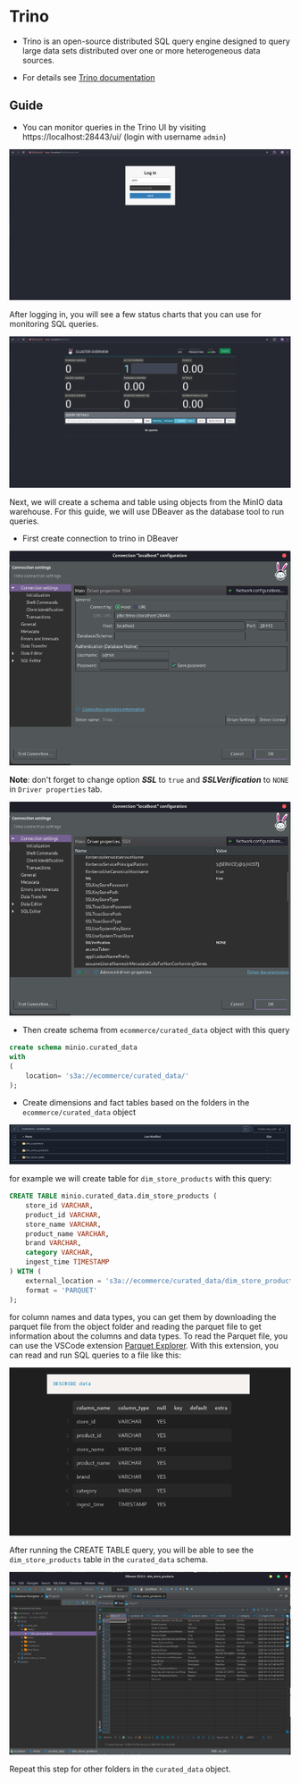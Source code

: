# Trino

- Trino is an open-source distributed SQL query engine designed to query large data sets distributed over one or more heterogeneous data sources.

- For details see [Trino documentation](https://trino.io/docs/current/overview.html)

## Guide

- You can monitor queries in the Trino UI by visiting https://localhost:28443/ui/ (login with username ```admin```)

![](../../imgs/trino_doc_login.png)

After logging in, you will see a few status charts that you can use for monitoring SQL queries.

![](../../imgs/trino_doc_dashboard.png)

Next, we will create a schema and table using objects from the MinIO data warehouse. For this guide, we will use DBeaver as the database tool to run queries.

- First create connection to trino in DBeaver

![](../../imgs/trino_doc_connection.png)

**Note**: don't forget to change option _**SSL**_ to ```true``` and _**SSLVerification**_ to ```NONE``` in ```Driver properties``` tab.

![](../../imgs/trino_doc_connection_2.png)

- Then create schema from ```ecommerce/curated_data``` object with this query

```sql
create schema minio.curated_data 
with 
(
    location= 's3a://ecommerce/curated_data/'
);
```

- Create dimensions and fact tables based on the folders in the ```ecommerce/curated_data``` object

![](../../imgs/trino_doc_curated_folder.png)

for example we will create table for ```dim_store_products``` with this query:

```sql
CREATE TABLE minio.curated_data.dim_store_products (
	store_id VARCHAR,
	product_id VARCHAR,
	store_name VARCHAR,
	product_name VARCHAR,
	brand VARCHAR,
	category VARCHAR,
	ingest_time TIMESTAMP
) WITH (
    external_location = 's3a://ecommerce/curated_data/dim_store_products/',
    format = 'PARQUET'
);
```

for column names and data types, you can get them by downloading the parquet file from the object folder and reading the parquet file to get information about the columns and data types. To read the Parquet file, you can use the VSCode extension [Parquet Explorer](https://marketplace.visualstudio.com/items?itemName=AdamViola.parquet-explorer). With this extension, you can read and run SQL queries to a file like this:

![](../../imgs/trino_doc_parquet_datatype.png)

After running the CREATE TABLE query, you will be able to see the ```dim_store_products``` table in the ```curated_data``` schema.

![](../../imgs/trino_doc_table.png)

Repeat this step for other folders in the `curated_data` object.